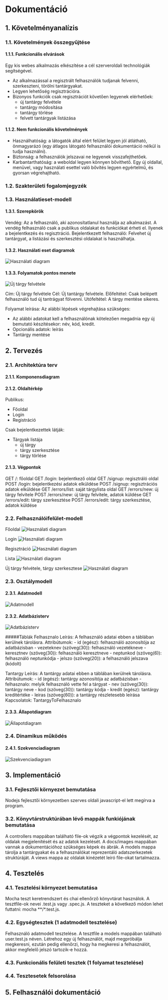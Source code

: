 # Dokumentáció

## 1. Követelményanalízis

### 1.1. Követelmények összegyűjtése
#### 1.1.1. Funkcionális elvárások
Egy kis webes alkalmazás elkészítése a cél szerveroldali technológiák segítségével.
- Az alkalmazással a regisztrált felhasználók tudjanak felvenni, szerkeszteni, törölni tantárgyakat.
- Legyen lehetőség regisztrációra.
- Bizonyos funkciók csak regisztrációt követően legyenek elérhetőek: 
    - új tantárgy felvétele
    - tantárgy módosítása
    - tantárgy törlése
    - felvett tantárgyak listázása

#### 1.1.2. Nem funkcionális követelmények
- Használhatóság: a látogatók által elért felület legyen jól átlátható, önmagyarázó (egy átlagos látogató felhasználói dokumentáció nélkül is tudja használni).
- Biztonság: a felhasználók jelszavai ne legyenek visszafejthetőek. 
- Karbantarthatóság: a weboldal legyen könnyen bővíthető. Egy új oldallal, menüvel, vagy használati esettel való bővítés legyen egyértelmű, és gyorsan végrehajtható.

### 1.2. Szakterületi fogalomjegyzék

### 1.3. Használatieset-modell
#### 1.3.1. Szerepkörök
Vendég: Az a felhasználó, aki azonosítatlanul használja az alkalmazást. A vendég felhasználó csak a publikus oldalakat és funkciókat érheti el. Ilyenek a bejelentkezés és regisztráció.
Bejelentkezett felhasználó: Felvehet új tantárgyat, a listázási és szerkesztési oldalakat is használhatja.

#### 1.3.2. Használati eset diagramok
![Használati diagram](docs/images/hasznalati_diagram.png)

#### 1.3.3. Folyamatok pontos menete
![Új tárgy felvétele](docs/images/ujtargyfolyamat.png)

Cím: Új tárgy felvétele
Cél: Új tantárgy felvétele.
Előfeltétel: Csak belépett felhasználó tud új tantrágyat fölvenni.
Utófeltétel: A tárgy mentése sikeres.

Folyamat leírása:
Az alábbi lépések végrehajtása szükséges:
- Az alábbi adatokat kell a felhasználónak kötelezően megadnia egy új bemutató készítésekor: név, kód, kredit.
- Opcionális adatok: leírás
- Tantárgy mentése

## 2. Tervezés

### 2.1. Architektúra terv
#### 2.1.1. Komponensdiagram

#### 2.1.2. Oldaltérkép
Publikus:
- Főoldal
- Login
- Registráció

Csak bejelentkezettek látják:
- Tárgyak listája
    - új tárgy
    - tárgy szerkesztése
    - tárgy törlése

#### 2.1.3. Végpontok
GET /: főoldal
GET /login: bejelentkező oldal
GET /signup: regisztráló oldal
POST /login: bejelentkezési adatok elküldése
POST /signup: regisztrációs adatok elküldése
GET /errors/list: saját tárgylista oldal
GET /errors/new: új tárgy felvitele
POST /errors/new: új tárgy felvitele, adatok küldése
GET /errors/edit: tárgy szerkesztése
POST /errors/edit: tárgy szerkesztése, adatok küldése

### 2.2. Felhasználóifelület-modell
Főoldal
![Használati diagram](docs/images/fooldal.png)

Login
![Használati diagram](docs/images/login.png)

Regisztráció
![Használati diagram](docs/images/regisztració.png)

Lista 
![Használati diagram](docs/images/lista.png)

Új tárgy felvétele, tárgy szerkesztese
![Használati diagram](docs/images/ujtargy.png)

### 2.3. Osztálymodell
#### 2.3.1. Adatmodell
![Adatmodell](docs/images/adatmodell.png)

#### 2.3.2. Adatbázisterv
![Adatbázisterv](docs/images/adatbazisterv.png)

#####Táblák
Felhasznalo
Leírás: A felhasználó adatai ebben a táblában kerülnek tárolásra.
Attribútumok:
    - id (egész): felhasználó azonosítója az adatbázisban
    - vezeteknev (szöveg(30)): felhasználó vezetékneve
    - keresztnev (szöveg(30)): felhasználó keresztneve
    - neptunkod (szöveg(6)): felhasználó neptunkódja
    - jelszo (szöveg(20)): a felhasználó jelszava (kódolt)
    
Tantargy
Leírás: A tantárgy adatai ebben a táblában kerülnek tárolásra.
Attribútumok:
    - id (egész): tantárgy azonosítója az adatbázisban
    - felhasznalo: melyik felhasználó vette fel a tárgyat
    - nev (szöveg(30)): tantárgy neve
    - kod (szöveg(30)): tantárgy kódja
    - kredit (egész): tantárgy kreditértéke
    - leiras (szöveg(60)): a tantárgy részletesebb leírása
Kapcsolatok: TantargyToFelhasznalo

#### 2.3.3. Állapotdiagram
![Állapotdiagram](docs/images/allapotdiagram.png)

### 2.4. Dinamikus működés
#### 2.4.1. Szekvenciadiagram
![Szekvenciadiagram](docs/images/szekvenciadiagram.png)

## 3. Implementáció

### 3.1. Fejlesztői környezet bemutatása
Nodejs fejlesztői környezetben szerves oldali javascript-el lett megírva a program.

### 3.2. Könyvtárstruktúrában lévő mappák funkiójának bemutatása
A controllers mappában található file-ok végzik a végpontok kezelését, az oldalak megjelenítését és az adatok kezelését.
A docs/images mappában vannak a dokumentációhoz szükséges képek és ábrák.
A models mappa tárolja a tantárgyakat és a felhasználókat reprezentáló adatszerkezetek struktúráját.
A views mappa az oldalak kinézetét leíró file-okat tartalmazza.

## 4. Tesztelés

### 4.1. Tesztelési környezet bemutatása
Mocha teszt keretrendszert és chai ellenőrző könyvtárat használok. A tesztfile-ok nevei <valami>.test.js vagy <valami>.spec.js. A teszteket a következő módon lehet futtatni: mocha **/*.test.js.

### 4.2. Egységtesztek (1 adatmodell tesztelése)
Felhasználó adatmodell tesztelése.
A tesztfile a models mappában található user.test.js néven. Létrehoz egy új felhasználót, majd megpróbálja megkeresni, ezután pedig ellenőrzi, hogy
ha megkeresi a felhasználót, akkor megfelelő jelszó tartozik-e hozzá. 

### 4.3. Funkcionális felületi tesztek (1 folyamat tesztelése)
### 4.4. Tesztesetek felsorolása

## 5. Felhasználói dokumentáció

